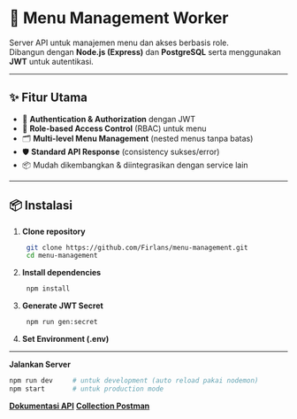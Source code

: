 
# 🚀 Menu Management Worker

Server API untuk manajemen menu dan akses berbasis role.  
Dibangun dengan **Node.js (Express)** dan **PostgreSQL** serta menggunakan **JWT** untuk autentikasi.

---

## ✨ Fitur Utama
- 🔐 **Authentication & Authorization** dengan JWT
- 📂 **Role-based Access Control** (RBAC) untuk menu
- 🗂️ **Multi-level Menu Management** (nested menus tanpa batas)
- 🛡️ **Standard API Response** (consistency sukses/error)
- 📦 Mudah dikembangkan & diintegrasikan dengan service lain

---

## 📦 Instalasi

1. **Clone repository**
   ```bash
    git clone https://github.com/Firlans/menu-management.git
    cd menu-management

2. **Install dependencies**
   ```bash
    npm install

3. **Generate JWT Secret**
   ```bash
    npm run gen:secret

4. **Set Environment (.env)**

---
**Jalankan Server**
```bash
npm run dev     # untuk development (auto reload pakai nodemon)
npm start       # untuk production mode
```

[**Dokumentasi API**](https://docs.google.com/document/d/1PBecvt4Rx3pOXCZNY3eSjC4-LC8IPF3q_eMNcoos52U/edit?usp=sharing)
[**Collection Postman**](https://gold-trinity-703300.postman.co/workspace/My-Workspace~d29b3c91-1c18-4b88-8cfe-b71bbc6ac4af/collection/25609538-90b1a563-eecb-4e63-a5c7-0684376c3a79?action=share&creator=25609538)